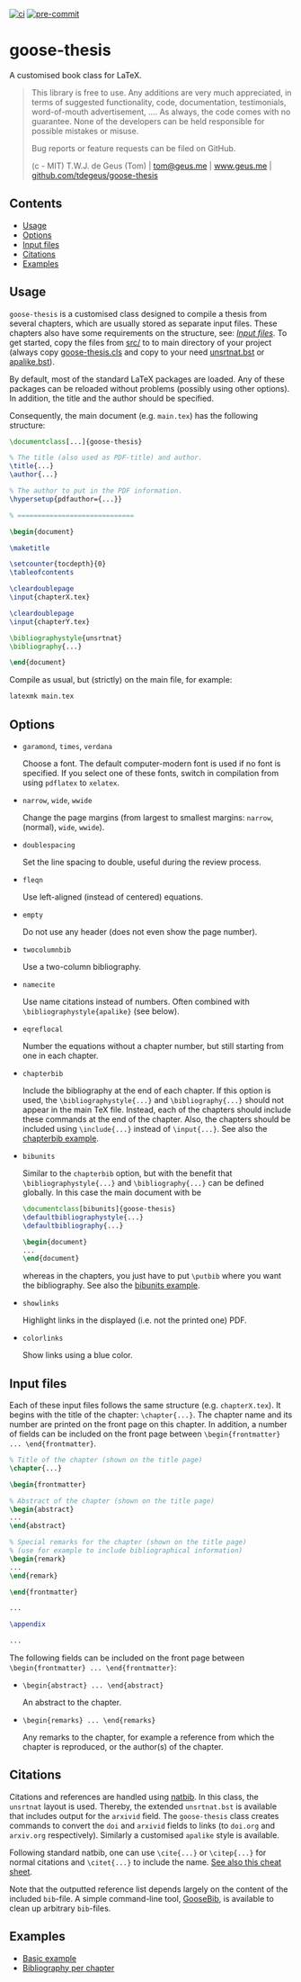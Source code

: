[![ci](https://github.com/tdegeus/goose-thesis/workflows/CI/badge.svg)](https://github.com/tdegeus/goose-thesis/actions)
[![pre-commit](https://github.com/tdegeus/goose-thesis/workflows/pre-commit/badge.svg)](https://github.com/tdegeus/goose-thesis/actions)

# goose-thesis

A customised book class for LaTeX.

>   This library is free to use.
>   Any additions are very much appreciated, in terms of suggested functionality, code,
>   documentation, testimonials, word-of-mouth advertisement, ....
>   As always, the code comes with no guarantee.
>   None of the developers can be held responsible for possible mistakes or misuse.
>
>   Bug reports or feature requests can be filed on GitHub.
>
>   (c - MIT) T.W.J. de Geus (Tom) | tom@geus.me | www.geus.me |
>   [github.com/tdegeus/goose-thesis](http://github.com/tdegeus/goose-thesis)

## Contents

<!-- MarkdownTOC -->

- [Usage](#usage)
- [Options](#options)
- [Input files](#input-files)
- [Citations](#citations)
- [Examples](#examples)

<!-- /MarkdownTOC -->

## Usage

`goose-thesis` is a customised class designed to compile a thesis from several chapters,
which are usually stored as separate input files.
These chapters also have some requirements on the structure, see: *[Input files](#input-files)*.
To get started, copy the files from [src/](src/) to to main directory of your project
(always copy [goose-thesis.cls](src/goose-thesis.cls) and
copy to your need [unsrtnat.bst](src/unsrtnat.bst) or [apalike.bst](src/apalike.bst)).

By default, most of the standard LaTeX packages are loaded.
Any of these packages can be reloaded without problems (possibly using other options).
In addition, the title and the author should be specified.

Consequently, the main document (e.g. `main.tex`) has the following structure:

```latex
\documentclass[...]{goose-thesis}

% The title (also used as PDF-title) and author.
\title{...}
\author{...}

% The author to put in the PDF information.
\hypersetup{pdfauthor={...}}

% =============================

\begin{document}

\maketitle

\setcounter{tocdepth}{0}
\tableofcontents

\cleardoublepage
\input{chapterX.tex}

\cleardoublepage
\input{chapterY.tex}

\bibliographystyle{unsrtnat}
\bibliography{...}

\end{document}
```

Compile as usual, but (strictly) on the main file, for example:
```bash
latexmk main.tex
```

## Options

*   `garamond`, `times`, `verdana`

    Choose a font.
    The default computer-modern font is used if no font is specified.
    If you select one of these fonts, switch in compilation from using `pdflatex` to `xelatex`.

*   `narrow`, `wide`, `wwide`

    Change the page margins (from largest to smallest margins: `narrow`, (normal), `wide`, `wwide`).

*   `doublespacing`

    Set the line spacing to double, useful during the review process.

*   `fleqn`

    Use left-aligned (instead of centered) equations.

*   `empty`

    Do not use any header (does not even show the page number).

*   `twocolumnbib`

    Use a two-column bibliography.

*   `namecite`

    Use name citations instead of numbers.
    Often combined with `\bibliographystyle{apalike}` (see below).

*   `eqreflocal`

    Number the equations without a chapter number, but still starting from one in each chapter.

*   `chapterbib`

    Include the bibliography at the end of each chapter.
    If this option is used, the `\bibliographystyle{...}` and `\bibliography{...}` should
    not appear in the main TeX file.
    Instead, each of the chapters should include these commands at the end of the chapter.
    Also, the chapters should be included using `\include{...}` instead of `\input{...}`.
    See also the [chapterbib example](examples/chapterbib/).

*   `bibunits`

    Similar to the `chapterbib` option, but with the benefit that
    `\bibliographystyle{...}` and `\bibliography{...}` can be defined globally.
    In this case the main document with be
    ```latex
    \documentclass[bibunits]{goose-thesis}
    \defaultbibliographystyle{...}
    \defaultbibliography{...}

    \begin{document}
    ...
    \end{document}
    ```
    whereas in the chapters, you just have to put `\putbib` where you want the bibliography.
    See also the [bibunits example](examples/bibunits/).

*   `showlinks`

    Highlight links in the displayed (i.e. not the printed one) PDF.

*   `colorlinks`

    Show links using a blue color.

## Input files

Each of these input files follows the same structure (e.g. `chapterX.tex`).
It begins with the title of the chapter: `\chapter{...}`.
The chapter name and its number are printed on the front page on this chapter.
In addition, a number of fields can be included on the front page between
`\begin{frontmatter} ... \end{frontmatter}`.

```latex
% Title of the chapter (shown on the title page)
\chapter{...}

\begin{frontmatter}

% Abstract of the chapter (shown on the title page)
\begin{abstract}
...
\end{abstract}

% Special remarks for the chapter (shown on the title page)
% (use for example to include bibliographical information)
\begin{remark}
...
\end{remark}

\end{frontmatter}

...

\appendix

...
```

The following fields can be included on the front page between
`\begin{frontmatter} ... \end{frontmatter}`:

*   `\begin{abstract} ... \end{abstract}`

    An abstract to the chapter.

*   `\begin{remarks} ... \end{remarks}`

    Any remarks to the chapter, for example a reference from which the chapter is reproduced,
    or the author(s) of the chapter.

## Citations

Citations and references are handled using [natbib](http://ctan.org/pkg/natbib).
In this class, the `unsrtnat` layout is used.
Thereby, the extended `unsrtnat.bst` is available that includes output for the `arxivid` field.
The `goose-thesis` class creates commands to convert the `doi` and `arxivid` fields to links
(to `doi.org` and `arxiv.org` respectively).
Similarly a customised `apalike` style is available.

Following standard natbib, one can use `\cite{...}` or `\citep{...}` for normal citations
and `\citet{...}` to include the name.
[See also this cheat sheet](http://merkel.texture.rocks/Latex/natbib.php).

Note that the outputted reference list depends largely on the content of the included `bib`-file.
A simple command-line tool, [GooseBib](https://github.com/tdegeus/GooseBib),
is available to clean up arbitrary `bib`-files.

## Examples

* [Basic example](examples/basic/example.tex)
* [Bibliography per chapter](examples/sectionbib/example.tex)
